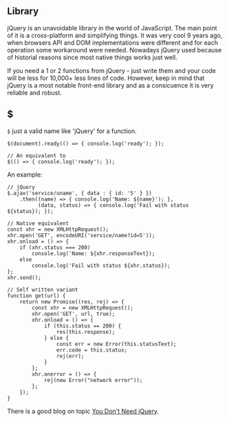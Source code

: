 ## Library
jQuery is an unavoidable library in the world of JavaScript. The main point of it is a cross-platform and simplifying things. It was very cool 9 years ago, when browsers API and DOM implementations were different and for each operation some workaround were needed. Nowadays jQuery used because of historial reasons since most native things works just well. 

If you need a 1 or 2 functions from jQuery - just write them and your code will be less for 10,000+ less lines of code. However, keep in mind that jQuery is a most notable front-end library and as a consicuence it is very reliable and robust.


## $
`$` just a valid name like 'jQuery' for a function. 

```
$(document).ready(() => { console.log('ready'); });

// An equivalent to
$(() => { console.log('ready'); });
```

An example:

```
// jQuery
$.ajax('service/uname', { data : { id: '5' } })
    .then((name) => { console.log('Name: ${name}'); },
          (data, status) => { console.log('Fail with status ${status}); });

// Native equivalent
const xhr = new XMLHttpRequest();
xhr.open('GET', encodeURI('service/name?id=5'));
xhr.onload = () => {
    if (xhr.status === 200)
        console.log('Name: ${xhr.responseText});
    else
        console.log('Fail with status ${xhr.status});
};
xhr.send();

// Self written variant
function get(url) {
    return new Promise((res, rej) => {
        const xhr = new XMLHttpRequest();
        xhr.open('GET', url, true);
        xhr.onload = () => {
            if (this.status == 200) {
                res(this.response);
            } else {
                const err = new Error(this.statusText);
                err.code = this.status;
                rej(err);
            }
        };
        xhr.onerror = () => {
            rej(new Error("network error"));
        };
    });
}
```

There is a good blog on topic [You Don't Need jQuery](http://blog.garstasio.com/you-dont-need-jquery/).
